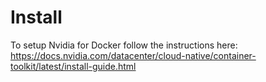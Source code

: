 # Install

To setup Nvidia for Docker follow the instructions here: https://docs.nvidia.com/datacenter/cloud-native/container-toolkit/latest/install-guide.html
